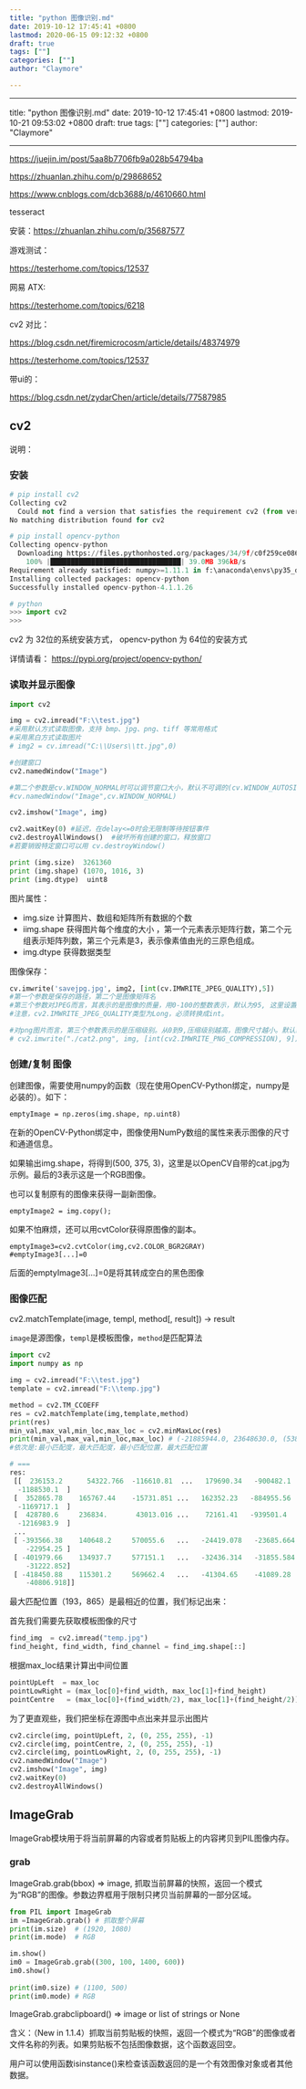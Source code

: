 ```yaml
---
title: "python 图像识别.md"
date: 2019-10-12 17:45:41 +0800
lastmod: 2020-06-15 09:12:32 +0800
draft: true
tags: [""]
categories: [""]
author: "Claymore"

---
```


---
title: "python 图像识别.md"
date: 2019-10-12 17:45:41 +0800
lastmod: 2019-10-21 09:53:02 +0800
draft: true
tags: [""]
categories: [""]
author: "Claymore"

---
https://juejin.im/post/5aa8b7706fb9a028b54794ba



https://zhuanlan.zhihu.com/p/29868652

https://www.cnblogs.com/dcb3688/p/4610660.html



tesseract 

安装：https://zhuanlan.zhihu.com/p/35687577





游戏测试：

https://testerhome.com/topics/12537



网易 ATX:

https://testerhome.com/topics/6218



cv2 对比：

https://blog.csdn.net/firemicrocosm/article/details/48374979

https://testerhome.com/topics/12537



带ui的：

https://blog.csdn.net/zydarChen/article/details/77587985



## cv2

说明：

### 安装

```python
# pip install cv2  
Collecting cv2
  Could not find a version that satisfies the requirement cv2 (from versions: )
No matching distribution found for cv2

# pip install opencv-python 
Collecting opencv-python
  Downloading https://files.pythonhosted.org/packages/34/9f/c0f259ce0869959b802fd1dfff5861fa9c0e72b1cfdd60867476bc70a310/opencv_python-4.1.1.26-cp35-cp35m-win_amd64.whl (39.0MB)
    100% |████████████████████████████████| 39.0MB 396kB/s
Requirement already satisfied: numpy>=1.11.1 in f:\anaconda\envs\py35_draw\lib\site-packages (from opencv-python)
Installing collected packages: opencv-python
Successfully installed opencv-python-4.1.1.26

# python
>>> import cv2
>>>
```

cv2 为 32位的系统安装方式， opencv-python 为 64位的安装方式

详情请看： https://pypi.org/project/opencv-python/



### 读取并显示图像

```python
import cv2

img = cv2.imread("F:\\test.jpg") 
#采用默认方式读取图像，支持 bmp、jpg、png、tiff 等常用格式
#采用黑白方式读取图片
# img2 = cv.imread("C:\\Users\\tt.jpg",0)

#创建窗口
cv2.namedWindow("Image") 

#第二个参数是cv.WINDOW_NORMAL时可以调节窗口大小，默认不可调的(cv.WINDOW_AUTOSIZE)
#cv.namedWindow("Image",cv.WINDOW_NORMAL)

cv2.imshow("Image", img)

cv2.waitKey(0) #延迟，在delay<=0时会无限制等待按钮事件
cv2.destroyAllWindows()  #破坏所有创建的窗口，释放窗口
#若要销毁特定窗口可以用 cv.destroyWindow()

print (img.size)  3261360
print (img.shape) (1070, 1016, 3)
print (img.dtype)  uint8
```

图片属性：

* img.size 计算图片、数组和矩阵所有数据的个数 
* iimg.shape 获得图片每个维度的大小 ，第一个元素表示矩阵行数，第二个元组表示矩阵列数，第三个元素是3，表示像素值由光的三原色组成。
* img.dtype  获得数据类型

图像保存：

```python
cv.imwrite('savejpg.jpg', img2, [int(cv.IMWRITE_JPEG_QUALITY),5])
#第一个参数是保存的路径，第二个是图像矩阵名
#第三个参数对JPEG而言，其表示的是图像的质量，用0-100的整数表示，默认为95, 这里设置成了5。 
#注意，cv2.IMWRITE_JPEG_QUALITY类型为Long，必须转换成int。

#对png图片而言，第三个参数表示的是压缩级别。从0到9,压缩级别越高，图像尺寸越小。默认级别为3
# cv2.imwrite("./cat2.png", img, [int(cv2.IMWRITE_PNG_COMPRESSION), 9]) 
```



### 创建/复制 图像

创建图像，需要使用numpy的函数（现在使用OpenCV-Python绑定，numpy是必装的）。如下：

```
emptyImage = np.zeros(img.shape, np.uint8) 
```

在新的OpenCV-Python绑定中，图像使用NumPy数组的属性来表示图像的尺寸和通道信息。

如果输出img.shape，将得到(500, 375, 3)，这里是以OpenCV自带的cat.jpg为示例。最后的3表示这是一个RGB图像。

也可以复制原有的图像来获得一副新图像。

```
emptyImage2 = img.copy(); 
```

如果不怕麻烦，还可以用cvtColor获得原图像的副本。

```
emptyImage3=cv2.cvtColor(img,cv2.COLOR_BGR2GRAY) 
#emptyImage3[...]=0 
```

后面的emptyImage3[...]=0是将其转成空白的黑色图像



### 图像匹配

cv2.matchTemplate(image, templ, method[, result]) → result

`image`是源图像，`templ`是模板图像，`method`是匹配算法

```python
import cv2
import numpy as np

img = cv2.imread("F:\\test.jpg")
template = cv2.imread("F:\\temp.jpg")

method = cv2.TM_CCOEFF
res = cv2.matchTemplate(img,template,method)
print(res)
min_val,max_val,min_loc,max_loc = cv2.minMaxLoc(res)
print(min_val,max_val,min_loc,max_loc) # (-21885944.0, 23648630.0, (538, 826), (193, 865))
#依次是:最小匹配度，最大匹配度，最小匹配位置，最大匹配位置

# === 
res:
 [[  236153.2      54322.766  -116610.81  ...   179690.34   -900482.1
  -1188530.1  ]
 [  352865.78    165767.44    -15731.851 ...   162352.23   -884955.56
  -1169717.1  ]
 [  428780.6     236834.       43013.016 ...    72161.41   -939501.4
  -1216983.9  ]
 ...
 [ -393566.38    140648.2     570055.6   ...   -24419.078   -23685.664
    -22954.25 ]
 [ -401979.66    134937.7     577151.1   ...   -32436.314   -31855.584
    -31222.852]
 [ -418450.88    115301.2     569662.4   ...   -41304.65    -41089.28
    -40806.918]]
```



最大匹配位置（193，865）是最相近的位置，我们标记出来：

首先我们需要先获取模板图像的尺寸

```python
find_img  = cv2.imread("temp.jpg")
find_height, find_width, find_channel = find_img.shape[::]
```

根据max_loc结果计算出中间位置

```python
pointUpLeft  = max_loc
pointLowRight = (max_loc[0]+find_width, max_loc[1]+find_height)
pointCentre   = (max_loc[0]+(find_width/2), max_loc[1]+(find_height/2))
```

为了更直观些，我们把坐标在源图中点出来并显示出图片

```python
cv2.circle(img, pointUpLeft, 2, (0, 255, 255), -1)
cv2.circle(img, pointCentre, 2, (0, 255, 255), -1)
cv2.circle(img, pointLowRight, 2, (0, 255, 255), -1)
cv2.namedWindow("Image")
cv2.imshow("Image", img)
cv2.waitKey(0)
cv2.destroyAllWindows()
```



## ImageGrab

ImageGrab模块用于将当前屏幕的内容或者剪贴板上的内容拷贝到PIL图像内存。

### grab

ImageGrab.grab(bbox) ⇒ image, 抓取当前屏幕的快照，返回一个模式为“RGB”的图像。参数边界框用于限制只拷贝当前屏幕的一部分区域。

```python
from PIL import ImageGrab
im =ImageGrab.grab() # 抓取整个屏幕
print(im.size)  # (1920, 1080)
print(im.mode)  # RGB

im.show()
im0 = ImageGrab.grab((300, 100, 1400, 600))
im0.show()
 
print(im0.size) # (1100, 500)
print(im0.mode) # RGB
```



ImageGrab.grabclipboard() ⇒ image or list of strings or None

含义：（New in 1.1.4）抓取当前剪贴板的快照，返回一个模式为“RGB”的图像或者文件名称的列表。如果剪贴板不包括图像数据，这个函数返回空。

用户可以使用函数isinstance()来检查该函数返回的是一个有效图像对象或者其他数据。
